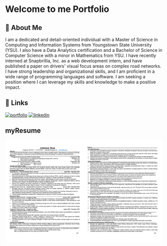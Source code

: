 # Welcome to me Portfolio



 


## 🚀 About Me
I am a dedicated and detail-oriented individual with a Master of Science in Computing and Information Systems from Youngstown State University (YSU). I also have a Data Analytics certification and a Bachelor of Science in Computer Science with a minor in Mathematics from YSU. I have recently interned at Snapbrillia, Inc. as a web development intern, and have published a paper on drivers' visual focus areas on complex road networks. I have strong leadership and organizational skills, and I am proficient in a wide range of programming languages and software. I am seeking a position where I can leverage my skills and knowledge to make a positive impact.


## 🔗 Links
[![portfolio](https://img.shields.io/badge/my_portfolio-000?style=for-the-badge&logo=ko-fi&logoColor=white)](https://ashah04-ysu.github.io/abhishekshah/)
[![linkedin](https://img.shields.io/badge/linkedin-0A66C2?style=for-the-badge&logo=linkedin&logoColor=white)](https://www.linkedin.com/in/ashah04)



## myResume

![App Screenshot](https://github.com/ashah04-ysu/abhishekShahPortfoilio/blob/main/resume.jpg?raw=truehttps://github.com/ashah04-ysu/abhishekShahPortfoilio/blob/main/Abhishek_Shah_Resume_Jan-page-001.jpg?raw=true)
